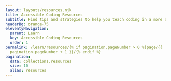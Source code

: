 ```yaml
---
layout: layouts/resources.njk
title: Accessible Coding Resources
subtitle: Find tips and strategies to help you teach coding in a more accessible way.
headerBg: orange-75
eleventyNavigation:
  parent: Learn
  key: Accessible Coding Resources
  order: 1
permalink: /learn/resources/{% if pagination.pageNumber > 0 %}page/{{
  pagination.pageNumber + 1 }}/{% endif %}
pagination:
  data: collections.resources
  size: 10
  alias: resources
---
```

